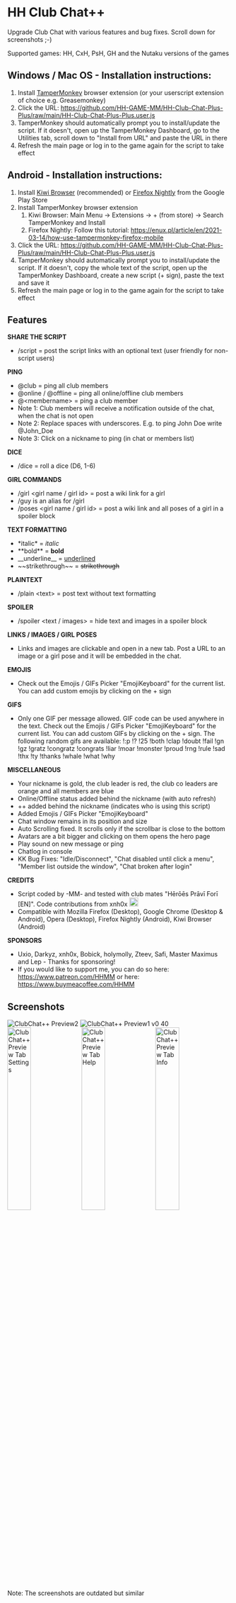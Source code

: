 # HH Club Chat++
Upgrade Club Chat with various features and bug fixes. Scroll down for screenshots ;-)

Supported games: HH, CxH, PsH, GH and the Nutaku versions of the games

## Windows / Mac OS - Installation instructions:
1. Install [TamperMonkey](https://www.tampermonkey.net) browser extension (or your userscript extension of choice e.g. Greasemonkey)
2. Click the URL: https://github.com/HH-GAME-MM/HH-Club-Chat-Plus-Plus/raw/main/HH-Club-Chat-Plus-Plus.user.js
3. TamperMonkey should automatically prompt you to install/update the script. If it doesn't, open up the TamperMonkey Dashboard, go to the Utilities tab, scroll down to "Install from URL" and paste the URL in there
4. Refresh the main page or log in to the game again for the script to take effect

## Android - Installation instructions:
1. Install [Kiwi Browser](https://play.google.com/store/apps/details?id=com.kiwibrowser.browser) (recommended) or [Firefox Nightly](https://play.google.com/store/apps/details?id=org.mozilla.fenix) from the Google Play Store
2. Install TamperMonkey browser extension
    1. Kiwi Browser:  Main Menu -> Extensions -> + (from store) -> Search TamperMonkey and Install
    2. Firefox Nightly: Follow this tutorial: https://enux.pl/article/en/2021-03-14/how-use-tampermonkey-firefox-mobile
3. Click the URL: https://github.com/HH-GAME-MM/HH-Club-Chat-Plus-Plus/raw/main/HH-Club-Chat-Plus-Plus.user.js
4. TamperMonkey should automatically prompt you to install/update the script. If it doesn't, copy the whole text of the script, open up the TamperMonkey Dashboard, create a new script (+ sign), paste the text and save it
5. Refresh the main page or log in to the game again for the script to take effect

## Features
**SHARE THE SCRIPT**
- /script <optional text> = post the script links with an optional text (user friendly for non-script users)

**PING**
- @club = ping all club members
- @online / @offline = ping all online/offline club members
- @&lt;membername&gt; = ping a club member
- Note 1: Club members will receive a notification outside of the chat, when the chat is not open
- Note 2: Replace spaces with underscores. E.g. to ping John Doe write @John_Doe
- Note 3: Click on a nickname to ping (in chat or members list)

**DICE**
- /dice = roll a dice (D6, 1-6)

**GIRL COMMANDS**
- /girl  &lt;girl name / girl id&gt; = post a wiki link for a girl 
- /guy is an alias for /girl
- /poses &lt;girl name / girl id&gt; = post a wiki link and all poses of a girl in a spoiler block

**TEXT FORMATTING**
- &#42;italic&#42; = *italic*
- &#42;&#42;bold&#42;&#42; = **bold**
- &#95;&#95;underline&#95;&#95; = <ins>underlined</ins>
- &#126;&#126;strikethrough&#126;&#126; = ~~strikethrough~~

**PLAINTEXT**
- /plain &lt;text&gt; = post text without text formatting

**SPOILER**
- /spoiler &lt;text / images&gt; = hide text and images in a spoiler block

**LINKS / IMAGES / GIRL POSES**
- Links and images are clickable and open in a new tab. Post a URL to an image or a girl pose and it will be embedded in the chat.

**EMOJIS**
- Check out the Emojis / GIFs Picker "EmojiKeyboard" for the current list. You can add custom emojis by clicking on the + sign

**GIFS**
- Only one GIF per message allowed. GIF code can be used anywhere in the text. Check out the Emojis / GIFs Picker "EmojiKeyboard" for the current list. You can add custom GIFs by clicking on the + sign. The following random gifs are available: !:p !? !25 !both !clap !doubt !fail !gn !gz !gratz !congratz !congrats !liar !moar !monster !proud !rng !rule !sad !thx !ty !thanks !whale !what !why 

**MISCELLANEOUS**
- Your nickname is gold, the club leader is red, the club co leaders are orange and all members are blue
- Online/Offline status added behind the nickname (with auto refresh)
- ++ added behind the nickname (indicates who is using this script)
- Added Emojis / GIFs Picker "EmojiKeyboard"
- Chat window remains in its position and size
- Auto Scrolling fixed. It scrolls only if the scrollbar is close to the bottom
- Avatars are a bit bigger and clicking on them opens the hero page
- Play sound on new message or ping
- Chatlog in console
- KK Bug Fixes: "Idle/Disconnect", "Chat disabled until click a menu", "Member list outside the window", "Chat broken after login"

**CREDITS**
- Script coded by -MM- and tested with club mates "Hērōēs Prāvī Forī [EN]". Code contributions from xnh0x <img src="https://camo.githubusercontent.com/48d3789fc02ec188d28a4358a835d752ce882aeff443b352fae87128ceb30352/68747470733a2f2f63646e2e646973636f72646170702e636f6d2f656d6f6a69732f3239343933323331393032303531353334382e776562703f73697a653d3438267175616c6974793d6c6f73736c657373" width="20" height="20" />
- Compatible with Mozilla Firefox (Desktop), Google Chrome (Desktop & Android), Opera (Desktop), Firefox Nightly (Android), Kiwi Browser (Android)

**SPONSORS**
- Uxio, Darkyz, xnh0x, Bobick, holymolly, Zteev, Safi, Master Maximus and Lep - Thanks for sponsoring!
- If you would like to support me, you can do so here: https://www.patreon.com/HHMM or here: https://www.buymeacoffee.com/HHMM

## Screenshots
![ClubChat++ Preview2](https://user-images.githubusercontent.com/107755486/199144676-46b46995-faaf-4f34-8611-92c7b4de6441.png)
![ClubChat++ Preview1 v0 40](https://user-images.githubusercontent.com/107755486/227748898-003f30a7-d9d3-4c58-9bf7-e2e17d6f9ec4.png)
<img title="ClubChat++ Preview Tab Settings" src="https://user-images.githubusercontent.com/107755486/227748862-a4ed7cec-2c5d-4d57-aac6-444dd180064e.png" width="32.5%">
<img title="ClubChat++ Preview Tab Help" src="https://user-images.githubusercontent.com/107755486/227748872-12f76c99-d5d1-4486-94fc-6afd459219fc.png" width="32.5%">
<img title="ClubChat++ Preview Tab Info" src="https://user-images.githubusercontent.com/107755486/227748885-5835df8f-47ad-4ef3-b8c3-a913db4e378e.png" width="32.5%">
Note: The screenshots are outdated but similar
 
